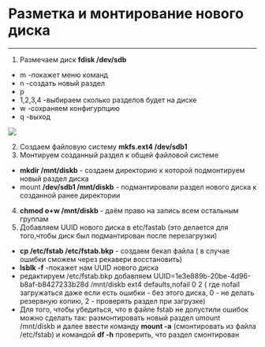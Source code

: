 # Разметка и монтирование нового диска
_ _ _
1. Размечаем диск **fdisk /dev/sdb**
- m -покажет меню команд
- n -создать новый раздел
- p 
- 1,2,3,4 -выбираем сколько разделов будет на диске
- w -сохраняем конфигурпцию
- q -выход
  <p align="center">
<image src="https://github.com/LLlMEJIb87/LINUX/blob/main/Диски/Картинки/fdisk_partition.PNG">
</p>

2. Создаем файловую систему **mkfs.ext4 /dev/sdb1**
3. Монтируем созданный раздел к общей файловой системе
- **mkdir /mnt/diskb** - cоздаем директорию к которой подмонтируем новый раздел диска
- mount **/dev/sdb1 /mnt/diskb** - подмантировали раздел нового диска к созданной ранее директории
4. **chmod o+w /mnt/diskb** - даём право на запись всем остальным группам
5. Добавляем UUID нового диска в etc/fastab (это делается для того,чтобы диск был подмантирован после перезагрузки)
- **cp /etc/fstab /etc/fstab.bkp** - cоздаем бекап файла ( в случае ошибки сможем через рекавери восстановить)
- **lsblk -f** -покажет нам UUID нового диска
-  редактируем /etc/fstab.bkp добавляем UUID=1e3e889b-20be-4d96-b8af-b8427233b28d /mnt/diskb ext4 defaults,nofail 0 2 ( где nofail загружаться даже если есть ошибки - без этого диска, 0 - не делать резервную копию, 2 - проверять раздел при загрузке)
- Для того, чтобы убедиться, что в файле fstab не допустили ошибок можно сделать так: размонтировать новый раздел umount /mnt/diskb и далее ввести команду **mount -a** (смонтировать из файла /etc/fstab) и командой **df -h** проверить, что раздел смонтирован
